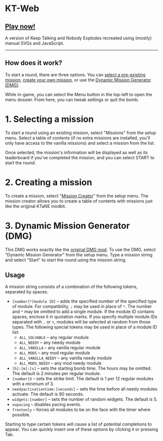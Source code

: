 # KT-Web
## [Play now!](https://thedarksid3r.github.io/kt-web)
A version of Keep Talking and Nobody Explodes recreated using (mostly) manual SVGs and JavaScript.

---

## How does it work?

To start a round, there are three options. You can [select a pre-existing mission](#1-selecting-a-mission), [create your own mission](#2-creating-a-mission), or use the [Dynamic Mission Generator (DMG)](#3-dynamic-mission-generator-dmg).

While in-game, you can select the Menu button in the top-left to open the menu dossier. From here, you can tweak settings or quit the bomb.

# 1. Selecting a mission

To start a round using an existing mission, select "Missions" from the setup menu. Select a table of contents (if no extra missions are installed, you'll only have access to the vanilla missions) and select a mission from the list.

Once selected, the mission's information will be displayed as well as its leaderboard if you've completed the mission, and you can select START to start the round.

# 2. Creating a mission

To create a mission, select "[Mission Creator](https://thedarksid3r.github.io/kt-web/missions.html)" from the setup menu. The mission creator allows you to create a table of contents with missions just like the original KTaNE modkit.

# 3. Dynamic Mission Generator (DMG)

This DMG works exactly like the [original DMG mod](https://steamcommunity.com/sharedfiles/filedetails/?id=1633427044). To use the DMG, select "Dynamic Mission Generator" from the setup menu. Type a mission string and select "Start" to start the round using the mission string.

## Usage

A mission string consists of a combination of the following tokens, separated by spaces.

* `[number]*[module ID]` – adds the specified number of the specified type of module. For compatibility, `;` may be used in place of `*`. The number and `*` may be omitted to add a single module. If the module ID contains spaces, enclose it in quotation marks. If you specify multiple module IDs separated with `,` or `+`, modules will be selected at random from those types. The following special tokens may be used in place of a module ID list:
  * `ALL_SOLVABLE` – any regular module
  * `ALL_NEEDY` – any needy module
  * `ALL_VANILLA` – any vanilla regular module
  * `ALL_MODS` – any mod regular module
  * `ALL_VANILLA_NEEDY` – any vanilla needy module
  * `ALL_MODS_NEEDY` – any mod needy module
* `[h]:[m]:[s]` – sets the starting bomb time. The hours may be omitted. The default is 2 minutes per regular module.
* `[number]X` – sets the strike limit. The default is 1 per 12 regular modules with a minimum of 3.
* `needyactivationtime:[seconds]` – sets the time before all needy modules activate. The default is 90 seconds.
* `widgets:[number]` – sets the number of random widgets. The default is 5.
* `nopacing` – disables pacing events.
* `frontonly` – forces all modules to be on the face with the timer where possible.

Starting to type certain tokens will cause a list of potential completions to appear. You can quickly insert one of these options by clicking it or pressing Tab.
